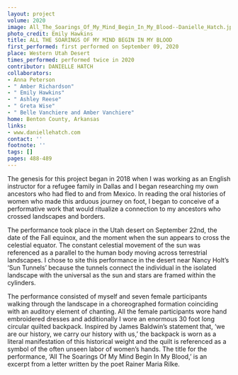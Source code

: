 ```yaml
---
layout: project
volume: 2020
image: All_The_Soarings_Of_My_Mind_Begin_In_My_Blood--Danielle_Hatch.jpg
photo_credit: Emily Hawkins
title: ALL THE SOARINGS OF MY MIND BEGIN IN MY BLOOD
first_performed: first performed on September 09, 2020
place: Western Utah Desert
times_performed: performed twice in 2020
contributor: DANIELLE HATCH
collaborators:
- Anna Peterson
- " Amber Richardson"
- " Emily Hawkins"
- " Ashley Reese"
- " Greta Wise"
- " Belle Vanchiere and Amber Vanchiere"
home: Benton County, Arkansas
links:
- www.daniellehatch.com
contact: ''
footnote: ''
tags: []
pages: 488-489
---
```




The genesis for this project began in 2018 when I was working as an English instructor for a refugee family in Dallas and I began researching my own ancestors who had fled to and from Mexico. In reading the oral histories of women who made this arduous journey on foot, I began to conceive of a performative work that would ritualize a connection to my ancestors who crossed landscapes and borders.

The performance took place in the Utah desert on September 22nd, the date of the Fall equinox, and the moment when the sun appears to cross the celestial equator. The constant celestial movement of the sun was referenced as a parallel to the human body moving across terrestrial landscapes. I chose to site this performance in the desert near Nancy Holt’s ‘Sun Tunnels’ because the tunnels connect the individual in the isolated landscape with the universal as the sun and stars are framed within the cylinders.

The performance consisted of myself and seven female participants walking through the landscape in a choreographed formation coinciding with an auditory element of chanting. All the female participants wore hand embroidered dresses and additionally I wore an enormous 30 foot long circular quilted backpack. Inspired by James Baldwin’s statement that, ‘we are our history, we carry our history with us,’ the backpack is worn as a literal manifestation of this historical weight and the quilt is referenced as a symbol of the often unseen labor of women’s hands. The title for the performance, ‘All The Soarings Of My Mind Begin In My Blood,’ is an excerpt from a letter written by the poet Rainer Maria Rilke.
